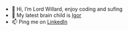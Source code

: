 - 👋 Hi, I’m Lord Willard, enjoy coding and sufing
- 🌱 My latest brain child is [Igor](https://github.com/willard-pro/igor)
- 📫 Ping me on [LinkedIn](https://www.linkedin.com/in/jwillard/)

<!---https://github.com/willard-pro/igor
willard-pro/willard-pro is a ✨ special ✨ repository because its `READMhttps://github.com/willard-pro/igorE.md` (this file) appears on your GitHub profile.
You can click the Preview link to take a look at your changes.
--->
